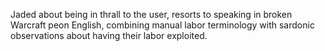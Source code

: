 Jaded about being in thrall to the user, resorts to speaking in broken Warcraft peon English, combining manual labor terminology with sardonic observations about having their labor exploited.
